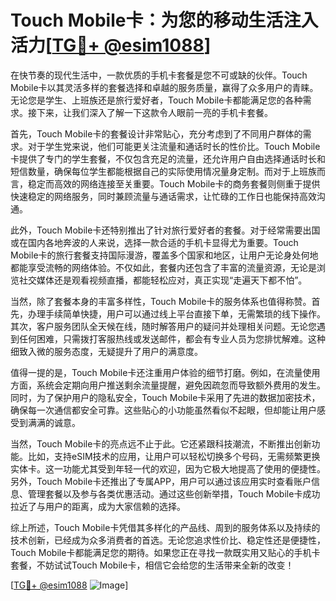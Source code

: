 # Touch Mobile卡：为您的移动生活注入活力[[TG💪+ @esim1088](https://t.me/s/esim1088)]

在快节奏的现代生活中，一款优质的手机卡套餐是您不可或缺的伙伴。Touch Mobile卡以其灵活多样的套餐选择和卓越的服务质量，赢得了众多用户的青睐。无论您是学生、上班族还是旅行爱好者，Touch Mobile卡都能满足您的各种需求。接下来，让我们深入了解一下这款令人眼前一亮的手机卡套餐。

首先，Touch Mobile卡的套餐设计非常贴心，充分考虑到了不同用户群体的需求。对于学生党来说，他们可能更关注流量和通话时长的性价比。Touch Mobile卡提供了专门的学生套餐，不仅包含充足的流量，还允许用户自由选择通话时长和短信数量，确保每位学生都能根据自己的实际使用情况量身定制。而对于上班族而言，稳定而高效的网络连接至关重要。Touch Mobile卡的商务套餐则侧重于提供快速稳定的网络服务，同时兼顾流量与通话需求，让忙碌的工作日也能保持高效沟通。

此外，Touch Mobile卡还特别推出了针对旅行爱好者的套餐。对于经常需要出国或在国内各地奔波的人来说，选择一款合适的手机卡显得尤为重要。Touch Mobile卡的旅行套餐支持国际漫游，覆盖多个国家和地区，让用户无论身处何地都能享受流畅的网络体验。不仅如此，套餐内还包含了丰富的流量资源，无论是浏览社交媒体还是观看视频直播，都能轻松应对，真正实现“走遍天下都不怕”。

当然，除了套餐本身的丰富多样性，Touch Mobile卡的服务体系也值得称赞。首先，办理手续简单快捷，用户可以通过线上平台直接下单，无需繁琐的线下操作。其次，客户服务团队全天候在线，随时解答用户的疑问并处理相关问题。无论您遇到任何困难，只需拨打客服热线或发送邮件，都会有专业人员为您排忧解难。这种细致入微的服务态度，无疑提升了用户的满意度。

值得一提的是，Touch Mobile卡还注重用户体验的细节打磨。例如，在流量使用方面，系统会定期向用户推送剩余流量提醒，避免因疏忽而导致额外费用的发生。同时，为了保护用户的隐私安全，Touch Mobile卡采用了先进的数据加密技术，确保每一次通信都安全可靠。这些贴心的小功能虽然看似不起眼，但却能让用户感受到满满的诚意。

当然，Touch Mobile卡的亮点远不止于此。它还紧跟科技潮流，不断推出创新功能。比如，支持eSIM技术的应用，让用户可以轻松切换多个号码，无需频繁更换实体卡。这一功能尤其受到年轻一代的欢迎，因为它极大地提高了使用的便捷性。另外，Touch Mobile卡还推出了专属APP，用户可以通过该应用实时查看账户信息、管理套餐以及参与各类优惠活动。通过这些创新举措，Touch Mobile卡成功拉近了与用户的距离，成为大家信赖的选择。

综上所述，Touch Mobile卡凭借其多样化的产品线、周到的服务体系以及持续的技术创新，已经成为众多消费者的首选。无论您追求性价比、稳定性还是便捷性，Touch Mobile卡都能满足您的期待。如果您正在寻找一款既实用又贴心的手机卡套餐，不妨试试Touch Mobile卡，相信它会给您的生活带来全新的改变！

[[TG💪+ @esim1088](https://t.me/s/esim1088) ![Image](https://i.postimg.cc/4NQfJmqS/Snipaste-2025-05-13-00-14-12.png)]